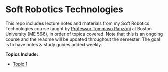 # Soft Robotics Technologies
This repo includes lecture notes and materials from my Soft Robotics Technologies course taught by [Professor Tommaso Ranzani](https://www.bu.edu/eng/profile/tommaso-ranzini-phd/) at Boston University (ME 566), in order of topics covered. Note that this is an ongoing course and the readme will be updated throughout the semester. The goal is to have notes & study guides added weekly.

**Topics Include:**
- [Topic 1]()
